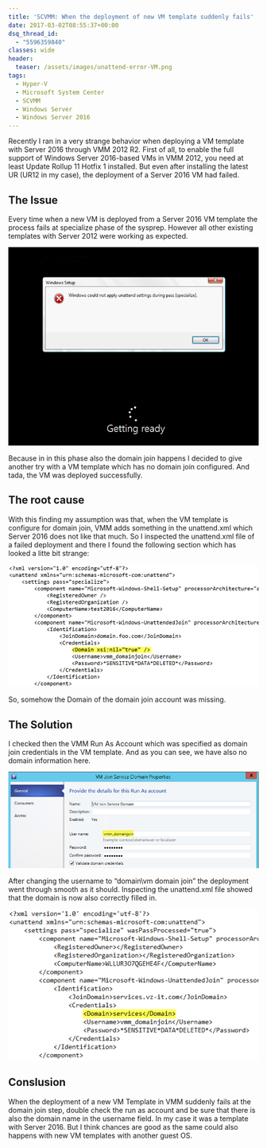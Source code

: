 ```yaml
---
title: 'SCVMM: When the deployment of new VM template suddenly fails'
date: 2017-03-02T08:55:37+00:00
dsq_thread_id:
  - "5596359840"
classes: wide
header:
  teaser: /assets/images/unattend-error-VM.png
tags:
  - Hyper-V
  - Microsoft System Center
  - SCVMM
  - Windows Server
  - Windows Server 2016
---
```


Recently I ran in a very strange behavior when deploying a VM template with Server 2016 through VMM 2012 R2. First of all, to enable the full support of Windows Server 2016-based VMs in VMM 2012, you need at least Update Rollup 11 Hotfix 1 installed. But even after installing the latest UR (UR12 in my case), the deployment of a Server 2016 VM had failed.

## The Issue

Every time when a new VM is deployed from a Server 2016 VM template the process fails at specialize phase of the sysprep. However all other existing templates with Server 2012 were working as expected.

![VMMSysprepError](/assets/images/unattend-error-VM.png)

Because in in this phase also the domain join happens I decided to give another try with a VM template which has no domain join configured. And tada, the VM was deployed successfully.

## The root cause
With this finding my assumption was that, when the VM template is configure for domain join, VMM adds something in the unattend.xml which Server 2016 does not like that much. So I inspected the unattend.xml file of a failed deployment and there I found the following section which has looked a litte bit strange:

![unattentwitherror](/assets/images/unattend_notworking.png)

So, somehow the Domain of the domain join account was missing.

## The Solution
  
I checked then the VMM Run As Account which was specified as domain join credentials in the VM template. And as you can see, we have also no domain information here.

![vmmrunasaccount](/assets/images/runasaccount.png)

After changing the username to &#8220;domain\vm domain join&#8221; the deployment went through smooth as it should. Inspecting the unattend.xml file showed that the domain is now also correctly filled in.

![unattendok](/assets/images/unattend_working.png)

## Conslusion
  
When the deployment of a new VM Template in VMM suddenly fails at the domain join step, double check the run as account and be sure that there is also the domain name in the username field. In my case it was a template with Server 2016. But I think chances are good as the same could also happens with new VM templates with another guest OS.